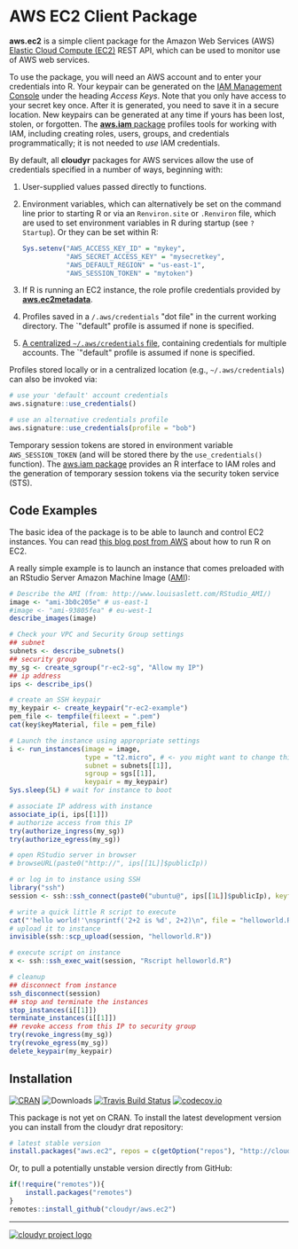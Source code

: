 # AWS EC2 Client Package

**aws.ec2** is a simple client package for the Amazon Web Services (AWS) [Elastic Cloud Compute (EC2)](http://aws.amazon.com/ec2/) REST API, which can be used to monitor use of AWS web services.

To use the package, you will need an AWS account and to enter your credentials into R. Your keypair can be generated on the [IAM Management Console](https://aws.amazon.com/) under the heading *Access Keys*. Note that you only have access to your secret key once. After it is generated, you need to save it in a secure location. New keypairs can be generated at any time if yours has been lost, stolen, or forgotten. The [**aws.iam** package](https://github.com/cloudyr/aws.iam) profiles tools for working with IAM, including creating roles, users, groups, and credentials programmatically; it is not needed to *use* IAM credentials.

By default, all **cloudyr** packages for AWS services allow the use of credentials specified in a number of ways, beginning with:

 1. User-supplied values passed directly to functions.
 2. Environment variables, which can alternatively be set on the command line prior to starting R or via an `Renviron.site` or `.Renviron` file, which are used to set environment variables in R during startup (see `? Startup`). Or they can be set within R:
 
    ```R
    Sys.setenv("AWS_ACCESS_KEY_ID" = "mykey",
               "AWS_SECRET_ACCESS_KEY" = "mysecretkey",
               "AWS_DEFAULT_REGION" = "us-east-1",
               "AWS_SESSION_TOKEN" = "mytoken")
    ```
 3. If R is running an EC2 instance, the role profile credentials provided by [**aws.ec2metadata**](https://cran.r-project.org/package=aws.ec2metadata).
 4. Profiles saved in a `/.aws/credentials` "dot file" in the current working directory. The `"default" profile is assumed if none is specified.
 5. [A centralized `~/.aws/credentials` file](https://blogs.aws.amazon.com/security/post/Tx3D6U6WSFGOK2H/A-New-and-Standardized-Way-to-Manage-Credentials-in-the-AWS-SDKs), containing credentials for multiple accounts. The `"default" profile is assumed if none is specified.

Profiles stored locally or in a centralized location (e.g., `~/.aws/credentials`) can also be invoked via:

```R
# use your 'default' account credentials
aws.signature::use_credentials()

# use an alternative credentials profile
aws.signature::use_credentials(profile = "bob")
```

Temporary session tokens are stored in environment variable `AWS_SESSION_TOKEN` (and will be stored there by the `use_credentials()` function). The [aws.iam package](https://github.com/cloudyr/aws.iam/) provides an R interface to IAM roles and the generation of temporary session tokens via the security token service (STS).

## Code Examples

The basic idea of the package is to be able to launch and control EC2 instances. You can read [this blog post from AWS](https://blogs.aws.amazon.com/bigdata/post/Tx3IJSB6BMHWZE5/Running-R-on-AWS) about how to run R on EC2.

A really simple example is to launch an instance that comes preloaded with an RStudio Server Amazon Machine Image ([AMI](http://www.louisaslett.com/RStudio_AMI/)):


```R
# Describe the AMI (from: http://www.louisaslett.com/RStudio_AMI/)
image <- "ami-3b0c205e" # us-east-1
#image <- "ami-93805fea" # eu-west-1
describe_images(image)

# Check your VPC and Security Group settings
## subnet
subnets <- describe_subnets()
## security group
my_sg <- create_sgroup("r-ec2-sg", "Allow my IP")
## ip address
ips <- describe_ips()

# create an SSH keypair
my_keypair <- create_keypair("r-ec2-example")
pem_file <- tempfile(fileext = ".pem")
cat(key$keyMaterial, file = pem_file)

# Launch the instance using appropriate settings
i <- run_instances(image = image, 
                   type = "t2.micro", # <- you might want to change this
                   subnet = subnets[[1]], 
                   sgroup = sgs[[1]],
                   keypair = my_keypair)
Sys.sleep(5L) # wait for instance to boot

# associate IP address with instance
associate_ip(i, ips[[1]])
# authorize access from this IP
try(authorize_ingress(my_sg))
try(authorize_egress(my_sg))

# open RStudio server in browser
# browseURL(paste0("http://", ips[[1L]]$publicIp))

# or log in to instance using SSH
library("ssh")
session <- ssh::ssh_connect(paste0("ubuntu@", ips[[1L]]$publicIp), keyfile = pem_file, passwd = "rstudio")

# write a quick little R script to execute
cat("'hello world!'\nsprintf('2+2 is %d', 2+2)\n", file = "helloworld.R")
# upload it to instance
invisible(ssh::scp_upload(session, "helloworld.R"))

# execute script on instance
x <- ssh::ssh_exec_wait(session, "Rscript helloworld.R")

# cleanup
## disconnect from instance
ssh_disconnect(session)
## stop and terminate the instances
stop_instances(i[[1]])
terminate_instances(i[[1]])
## revoke access from this IP to security group
try(revoke_ingress(my_sg))
try(revoke_egress(my_sg))
delete_keypair(my_keypair)
```


## Installation

[![CRAN](https://www.r-pkg.org/badges/version/aws.ec2)](https://cran.r-project.org/package=aws.ec2)
![Downloads](https://cranlogs.r-pkg.org/badges/aws.ec2)
[![Travis Build Status](https://travis-ci.org/cloudyr/aws.ec2.png?branch=master)](https://travis-ci.org/cloudyr/aws.ec2)
[![codecov.io](https://codecov.io/github/cloudyr/aws.ec2/coverage.svg?branch=master)](https://codecov.io/github/cloudyr/aws.ec2?branch=master)

This package is not yet on CRAN. To install the latest development version you can install from the cloudyr drat repository:

```R
# latest stable version
install.packages("aws.ec2", repos = c(getOption("repos"), "http://cloudyr.github.io/drat"))
```

Or, to pull a potentially unstable version directly from GitHub:

```R
if(!require("remotes")){
    install.packages("remotes")
}
remotes::install_github("cloudyr/aws.ec2")
```


---
[![cloudyr project logo](http://i.imgur.com/JHS98Y7.png)](https://github.com/cloudyr)
